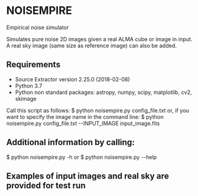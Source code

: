 # NOISEMPIRE
Empirical noise simulator

Simulates pure noise 2D images given a real ALMA cube or image in input. 
A real sky image (same size as reference image) can also be added.

Requirements
------------
- Source Extractor version 2.25.0 (2018-02-08)
- Python 3.7
- Python non standard packages: astropy, numpy, scipy, matplotlib, cv2, skimage

Call this script as follows:
$ python noisempire.py config_file.txt
or, if you want to specify the image name in the command line:
$ python noisempire.py config_file.txt --INPUT_IMAGE input_image.fits

Additional information by calling:
---------------------------------
$ python noisempire.py -h
or 
$ python noisempire.py --help

Examples of input images and real sky are provided for test run
----------------------------------------------------------------

